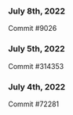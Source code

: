 ### July 8th, 2022

Commit #9026

### July 5th, 2022

Commit #314353


### July 4th, 2022

Commit #72281
